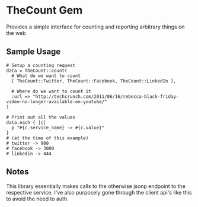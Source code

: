 TheCount Gem
====================
Provides a simple interface for counting and reporting arbitrary things on the web

Sample Usage
-------------------
    # Setup a counting request
    data = TheCount::count(
      # What do we want to count
      [ TheCount::Twitter, TheCount::Facebook, TheCount::LinkedIn ],
      
      # Where do we want to count it
      :url => "http://techcrunch.com/2011/06/16/rebecca-black-friday-video-no-longer-available-on-youtube/"
    )
    
    # Print out all the values
    data.each { |c|
      p "#{c.service_name} -> #{c.value}"
    }
    # (at the time of this example)
    # twitter -> 900
    # facebook -> 3000
    # linkedin -> 444

Notes
-------------------
This library essentially makes calls to the otherwise jsonp endpoint to the respective service. I've also purposely gone through the client api's like this to avoid the need to auth.